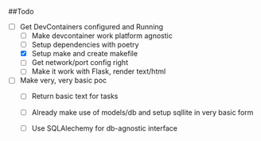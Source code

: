 ##Todo

- [ ] Get DevContainers configured and Running
    - [ ] Make devcontainer work platform agnostic
    - [ ] Setup dependencies with poetry
    - [x] Setup make and create makefile
    - [ ] Get network/port config right
    - [ ] Make it work with Flask, render text/html

- [ ] Make very, very basic poc
    - [ ] Return basic text for tasks
    - [ ] Already make use of models/db and setup sqllite in very basic form
    - [ ] Use SQLAlechemy for db-agnostic interface
    